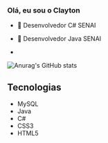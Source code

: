 ### Olá, eu sou o Clayton
- 🌱 Desenvolvedor C# SENAI


- 🌱 Desenvolvedor Java SENAI



-
![Anurag's GitHub stats](https://github-readme-stats.vercel.app/api?username=ClaytonRochaJr&show_icons=true&theme=tokyonight)

## Tecnologias
- MySQL
- Java
- C#
- CSS3
- HTML5


